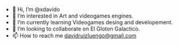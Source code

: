 - 👋 Hi, I’m @xdavido
- 👀 I’m interested in Art and videogames engines.
- 🌱 I’m currently learning Videogames desing and developement.
- 💞️ I’m looking to collaborate on El Gloton Galactico.
- 📫 How to reach me davidruizluengo@gmail.com

<!---
xdavido/xdavido is a ✨ special ✨ repository because its `README.md` (this file) appears on your GitHub profile.
You can click the Preview link to take a look at your changes.
--->
